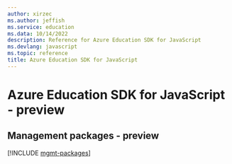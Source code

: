 ```yaml
---
author: xirzec
ms.author: jeffish
ms.service: education
ms.data: 10/14/2022
description: Reference for Azure Education SDK for JavaScript
ms.devlang: javascript
ms.topic: reference
title: Azure Education SDK for JavaScript
---
```

# Azure Education SDK for JavaScript - preview

## Management packages - preview
[!INCLUDE [mgmt-packages](education-mgmt-index.md)]
